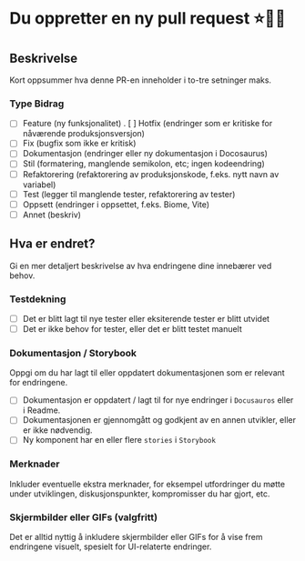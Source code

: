 # Du oppretter en ny pull request ⭐🤩🎉 

## Beskrivelse
Kort oppsummer hva denne PR-en inneholder i to-tre setninger maks.

### Type Bidrag
- [ ] Feature (ny funksjonalitet)
. [ ] Hotfix (endringer som er kritiske for nåværende produksjonsversjon)
- [ ] Fix (bugfix som ikke er kritisk)
- [ ] Dokumentasjon (endringer eller ny dokumentasjon i Docosaurus)
- [ ] Stil (formatering, manglende semikolon, etc; ingen kodeendring)
- [ ] Refaktorering (refaktorering av produksjonskode, f.eks. nytt navn av variabel)
- [ ] Test (legger til manglende tester, refaktorering av tester)
- [ ] Oppsett (endringer i oppsettet, f.eks. Biome, Vite)
- [ ] Annet (beskriv)

## Hva er endret?
Gi en mer detaljert beskrivelse av hva endringene dine innebærer ved behov.

### Testdekning

- [ ] Det er blitt lagt til nye tester eller eksiterende tester er blitt utvidet
- [ ] Det er ikke behov for tester, eller det er blitt testet manuelt

### Dokumentasjon / Storybook
Oppgi om du har lagt til eller oppdatert dokumentasjonen som er relevant for endringene.

- [ ] Dokumentasjon er oppdatert / lagt til for nye endringer i `Docusauros` eller i Readme.
- [ ] Dokumentasjonen er gjennomgått og godkjent av en annen utvikler, eller er ikke nødvendig.
- [ ] Ny komponent har en eller flere `stories` i `Storybook`

### Merknader
Inkluder eventuelle ekstra merknader, for eksempel utfordringer du møtte under utviklingen, diskusjonspunkter, kompromisser du har gjort, etc.

### Skjermbilder eller GIFs (valgfritt)
Det er alltid nyttig å inkludere skjermbilder eller GIFs for å vise frem endringene visuelt, spesielt for UI-relaterte endringer.

